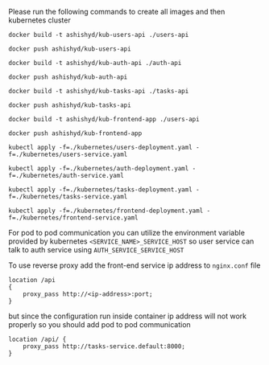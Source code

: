 Please run the following commands to create all images and then kubernetes cluster

`docker build -t ashishyd/kub-users-api ./users-api`

`docker push ashishyd/kub-users-api`

`docker build -t ashishyd/kub-auth-api ./auth-api`

`docker push ashishyd/kub-auth-api`

`docker build -t ashishyd/kub-tasks-api ./tasks-api`

`docker push ashishyd/kub-tasks-api`

`docker build -t ashishyd/kub-frontend-app ./users-api`

`docker push ashishyd/kub-frontend-app`

`kubectl apply -f=./kubernetes/users-deployment.yaml -f=./kubernetes/users-service.yaml`

`kubectl apply -f=./kubernetes/auth-deployment.yaml -f=./kubernetes/auth-service.yaml`

`kubectl apply -f=./kubernetes/tasks-deployment.yaml -f=./kubernetes/tasks-service.yaml`

`kubectl apply -f=./kubernetes/frontend-deployment.yaml -f=./kubernetes/frontend-service.yaml`

For pod to pod communication you can utilize the environment variable provided by kubernetes `<SERVICE_NAME>_SERVICE_HOST` so user service can  talk to auth service using `AUTH_SERVICE_SERVICE_HOST`

To use reverse proxy add the front-end service ip address to `nginx.conf` file

```
location /api 
{
    proxy_pass http://<ip-address>:port;
}
```

but since the configuration run inside container ip address will not work properly so you should add pod to pod communication

```
location /api/ {
    proxy_pass http://tasks-service.default:8000;
}
```

